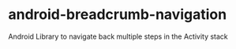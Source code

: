 # android-breadcrumb-navigation
Android Library to navigate back multiple steps in the Activity stack
